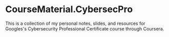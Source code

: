 # CourseMaterial.CybersecPro
This is a collection of my personal notes, slides, and resources for Googles's Cybersecurity Professional Certificate course through Coursera.
